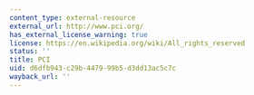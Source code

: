 ```yaml
---
content_type: external-resource
external_url: http://www.pci.org/
has_external_license_warning: true
license: https://en.wikipedia.org/wiki/All_rights_reserved
status: ''
title: PCI
uid: d6dfb943-c29b-4479-99b5-d3dd13ac5c7c
wayback_url: ''
---
```


